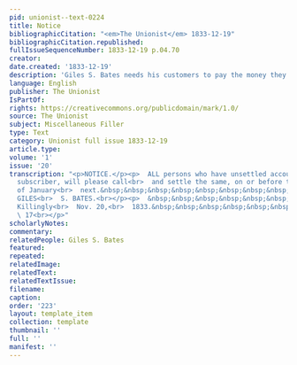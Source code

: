 ```yaml
---
pid: unionist--text-0224
title: Notice
bibliographicCitation: "<em>The Unionist</em> 1833-12-19"
bibliographicCitation.republished: 
fullIssueSequenceNumber: 1833-12-19 p.04.70
creator: 
date.created: '1833-12-19'
description: 'Giles S. Bates needs his customers to pay the money they owe him. '
language: English
publisher: The Unionist
IsPartOf: 
rights: https://creativecommons.org/publicdomain/mark/1.0/
source: The Unionist
subject: Miscellaneous Filler
type: Text
category: Unionist full issue 1833-12-19
article.type: 
volume: '1'
issue: '20'
transcription: "<p>NOTICE.</p><p>  ALL persons who have unsettled accounts with the
  subscriber, will please call<br>  and settle the same, on or before the first day
  of January<br>  next.&nbsp;&nbsp;&nbsp;&nbsp;&nbsp;&nbsp;&nbsp;&nbsp;&nbsp;&nbsp;&nbsp;
  GILES<br>  S. BATES.<br></p><p>  &nbsp;&nbsp;&nbsp;&nbsp;&nbsp;&nbsp;&nbsp;&nbsp;&nbsp;&nbsp;&nbsp;
  Killingly<br>  Nov. 20,<br>  1833.&nbsp;&nbsp;&nbsp;&nbsp;&nbsp;&nbsp;&nbsp;&nbsp;&nbsp;&nbsp;&nbsp;&nbsp;&nbsp;&nbsp;&nbsp;&nbsp;&nbsp;&nbsp;&nbsp;&nbsp;&nbsp;&nbsp;&nbsp;&nbsp;&nbsp;&nbsp;&nbsp;&nbsp;&nbsp;&nbsp;&nbsp;&nbsp;&nbsp;&nbsp;&nbsp;&nbsp;&nbsp;&nbsp;&nbsp;&nbsp;&nbsp;&nbsp;&nbsp;&nbsp;&nbsp;&nbsp;&nbsp;&nbsp;&nbsp;&nbsp;&nbsp;&nbsp;&nbsp;&nbsp;&nbsp;&nbsp;&nbsp;&nbsp;&nbsp;&nbsp;&nbsp;&nbsp;&nbsp;&nbsp;&nbsp;&nbsp;&nbsp;&nbsp;&nbsp;&nbsp;<br>
  \ 17<br></p>"
scholarlyNotes: 
commentary: 
relatedPeople: Giles S. Bates
featured: 
repeated: 
relatedImage: 
relatedText: 
relatedTextIssue: 
filename: 
caption: 
order: '223'
layout: template_item
collection: template
thumbnail: ''
full: ''
manifest: ''
---
```

